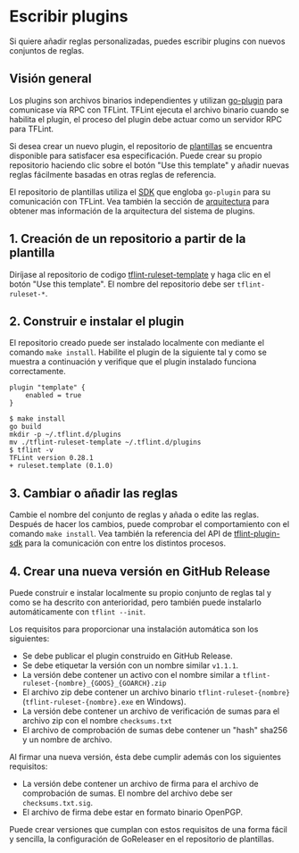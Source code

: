 # Escribir plugins

Si quiere añadir reglas personalizadas, puedes escribir plugins con nuevos conjuntos de reglas.

## Visión general

Los plugins son archivos binarios independientes y utilizan [go-plugin](https://github.com/hashicorp/go-plugin) para comunicase vía RPC con TFLint. TFLint ejecuta el archivo binario cuando se habilita el plugin, el proceso del plugin debe actuar como un servidor RPC para TFLint.

Si desea crear un nuevo plugin, el repositorio de [plantillas](https://github.com/terraform-linters/tflint-ruleset-template) se encuentra disponible para satisfacer esa especificación. Puede crear su propio repositorio haciendo clic sobre el botón "Use this template" y añadir nuevas reglas fácilmente basadas en otras reglas de referencia.

El repositorio de plantillas utiliza el [SDK](https://github.com/terraform-linters/tflint-plugin-sdk) que engloba `go-plugin` para su comunicación con TFLint. Vea también la sección de [arquitectura](https://github.com/terraform-linters/tflint-plugin-sdk#architecture) para obtener mas información de la arquitectura del sistema de plugins.

## 1. Creación de un repositorio a partir de la plantilla

Diríjase al repositorio de codigo [tflint-ruleset-template](https://github.com/terraform-linters/tflint-ruleset-template) y haga clic en el botón "Use this template". El nombre del repositorio debe ser `tflint-ruleset-*`.

## 2. Construir e instalar el plugin

El repositorio creado puede ser instalado localmente con mediante el comando `make install`. Habilite el plugin de la siguiente tal y como se muestra a continuación y verifique que el plugin instalado funciona correctamente.

```hcl
plugin "template" {
    enabled = true
}
```

```console
$ make install
go build
mkdir -p ~/.tflint.d/plugins
mv ./tflint-ruleset-template ~/.tflint.d/plugins
$ tflint -v
TFLint version 0.28.1
+ ruleset.template (0.1.0)
```

## 3. Cambiar o añadir las reglas

Cambie el nombre del conjunto de reglas y añada o edite las reglas. Después de hacer los cambios, puede comprobar el comportamiento con el comando `make install`. Vea también la referencia del API de [tflint-plugin-sdk](https://pkg.go.dev/github.com/terraform-linters/tflint-plugin-sdk) para la comunicación con entre los distintos procesos.

## 4. Crear una nueva versión en GitHub Release

Puede construir e instalar localmente su propio conjunto de reglas tal y como se ha descrito con anterioridad, pero también puede instalarlo automáticamente con `tflint --init`.

Los requisitos para proporcionar una instalación automática son los siguientes:

- Se debe publicar el plugin construido en GitHub Release.
- Se debe etiquetar la versión con un nombre similar `v1.1.1`.
- La versión debe contener un activo con el nombre similar a `tflint-ruleset-{nombre}_{GOOS}_{GOARCH}.zip`
- El archivo zip debe contener un archivo binario `tflint-ruleset-{nombre}` (`tflint-ruleset-{nombre}.exe` en Windows).
- La versión debe contener un archivo de verificación de sumas para el archivo zip con el nombre `checksums.txt`
- El archivo de comprobación de sumas debe contener un "hash" sha256 y un nombre de archivo.

Al firmar una nueva versión, ésta debe cumplir además con los siguientes requisitos:

- La versión debe contener un archivo de firma para el archivo de comprobación de sumas. El nombre del archivo debe ser `checksums.txt.sig`.
- El archivo de firma debe estar en formato binario OpenPGP.

Puede crear versiones que cumplan con estos requisitos de una forma fácil y sencilla, la configuración de GoReleaser en el repositorio de plantillas.

